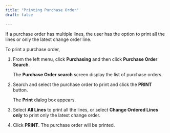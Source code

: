 ```yaml
---
title: "Printing Purchase Order"
draft: false

---
```


If a purchase order has multiple lines, the user has the option to print all the lines or only the latest change order line.

To print a purchase order,

1.  From the left menu, click **Purchasing** and then click **Purchase Order Search**.

    The **Purchase Order search** screen display the list of purchase orders.

2.  Search and select the purchase order to print and click the **PRINT** button.

    The **Print** dialog box appears.

3.  Select **All Lines** to print all the lines, or select **Change Ordered Lines only** to print only the latest change order.
4.  Click **PRINT**. The purchase order will be printed.